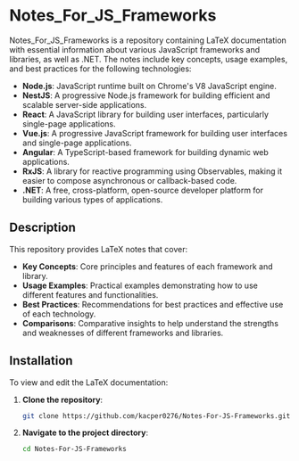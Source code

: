 # Notes_For_JS_Frameworks

Notes_For_JS_Frameworks is a repository containing LaTeX documentation with essential information about various JavaScript frameworks and libraries, as well as .NET. The notes include key concepts, usage examples, and best practices for the following technologies:

- **Node.js**: JavaScript runtime built on Chrome's V8 JavaScript engine.
- **NestJS**: A progressive Node.js framework for building efficient and scalable server-side applications.
- **React**: A JavaScript library for building user interfaces, particularly single-page applications.
- **Vue.js**: A progressive JavaScript framework for building user interfaces and single-page applications.
- **Angular**: A TypeScript-based framework for building dynamic web applications.
- **RxJS**: A library for reactive programming using Observables, making it easier to compose asynchronous or callback-based code.
- **.NET**: A free, cross-platform, open-source developer platform for building various types of applications.

## Description

This repository provides LaTeX notes that cover:

- **Key Concepts**: Core principles and features of each framework and library.
- **Usage Examples**: Practical examples demonstrating how to use different features and functionalities.
- **Best Practices**: Recommendations for best practices and effective use of each technology.
- **Comparisons**: Comparative insights to help understand the strengths and weaknesses of different frameworks and libraries.

## Installation

To view and edit the LaTeX documentation:

1. **Clone the repository**:
    ```bash
    git clone https://github.com/kacper0276/Notes-For-JS-Frameworks.git
    ```

2. **Navigate to the project directory**:
    ```bash
    cd Notes-For-JS-Frameworks
    ```
